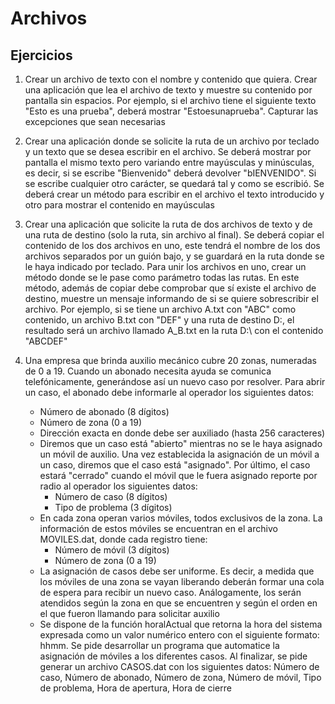 # Archivos

## Ejercicios

1. Crear un archivo de texto con el nombre y contenido que quiera. Crear una aplicación que lea el archivo de texto y muestre su contenido por pantalla sin espacios. Por ejemplo, si el archivo tiene el siguiente texto "Esto es una prueba", deberá mostrar "Estoesunaprueba". Capturar las excepciones que sean necesarias

1. Crear una aplicación donde se solicite la ruta de un archivo por teclado y un texto que se desea escribir en el archivo. Se deberá mostrar por pantalla el mismo texto pero variando entre mayúsculas y minúsculas, es decir, si se escribe "Bienvenido" deberá devolver "bIENVENIDO". Si se escribe cualquier otro carácter, se quedará tal y como se escribió. Se deberá crear un método para escribir en el archivo el texto introducido y otro para mostrar el contenido en mayúsculas

1. Crear una aplicación que solicite la ruta de dos archivos de texto y de una ruta de destino (solo la ruta, sin archivo al final). Se deberá copiar el contenido de los dos archivos en uno, este tendrá el nombre de los dos archivos separados por un guión bajo, y se guardará en la ruta donde se le haya indicado por teclado. Para unir los archivos en uno, crear un método donde se le pase como parámetro todas las rutas. En este método, además de copiar debe comprobar que sí existe el archivo de destino, muestre un mensaje informando de si se quiere sobrescribir el archivo. Por ejemplo, si se tiene un archivo A.txt con "ABC" como contenido, un archivo B.txt con "DEF" y una ruta de destino D:\, el resultado será un archivo llamado A_B.txt en la ruta D:\ con el contenido "ABCDEF"

1. Una empresa que brinda auxilio mecánico cubre 20 zonas, numeradas de 0 a 19. Cuando un abonado necesita ayuda se comunica telefónicamente, generándose así un nuevo caso por resolver. Para abrir un caso, el abonado debe informarle al operador los siguientes datos:
    * Número de abonado (8 dígitos)
    * Número de zona (0 a 19)
    * Dirección exacta en donde debe ser auxiliado (hasta 256 caracteres)
    * Diremos que un caso está "abierto" mientras no se le haya asignado un móvil de auxilio. Una vez establecida la asignación de un móvil a un caso, diremos que el caso está "asignado". Por último, el caso estará "cerrado" cuando el móvil que le fuera asignado reporte por radio al operador los siguientes datos:
        * Número de caso (8 dígitos)
        * Tipo de problema (3 dígitos)
    * En cada zona operan varios móviles, todos exclusivos de la zona. La información de estos móviles se encuentran en el archivo MOVILES.dat, donde cada registro tiene:
        * Número de móvil (3 dígitos)
        * Número de zona (0 a 19)
    * La asignación de casos debe ser uniforme. Es decir, a medida que los móviles de una zona se vayan liberando deberán formar una cola de espera para recibir un nuevo caso. Análogamente, los serán atendidos según la zona en que se encuentren y según el orden en el que fueron llamando para solicitar auxilio
    * Se dispone de la función horalActual que retorna la hora del sistema expresada como un valor numérico entero con el siguiente formato: hhmm. Se pide desarrollar un programa que automatice la asignación de móviles a los diferentes casos. Al finalizar, se pide generar un archivo CASOS.dat con los siguientes datos: Número de caso, Número de abonado, Número de zona, Número de móvil, Tipo de problema, Hora de apertura, Hora de cierre
